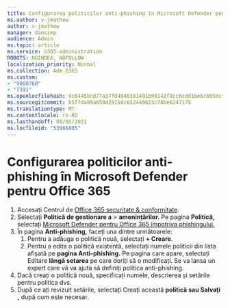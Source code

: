 ```yaml
---
title: Configurarea politicilor anti-phishing în Microsoft Defender pentru Office 365
ms.author: v-jmathew
author: v-jmathew
manager: dansimp
audience: Admin
ms.topic: article
ms.service: o365-administration
ROBOTS: NOINDEX, NOFOLLOW
localization_priority: Normal
ms.collection: Adm_O365
ms.custom:
- "9000760"
- "7391"
ms.openlocfilehash: dc6445bcd77a37fd4040381491b96142f8cc6cdd1be6cb05dcfba0c4a9a55dc5
ms.sourcegitcommit: b5f7da89a650d2915dc652449623c78be6247175
ms.translationtype: MT
ms.contentlocale: ro-RO
ms.lasthandoff: 08/05/2021
ms.locfileid: "53966805"
---
```

# <a name="set-up-anti-phishing-policies-in-microsoft-defender-for-office-365"></a>Configurarea politicilor anti-phishing în Microsoft Defender pentru Office 365

1. Accesați Centrul de [Office 365 securitate & conformitate](https://go.microsoft.com/fwlink/p/?linkid=2077143).
2. Selectați **Politică de gestionare a**  >  **amenințărilor.** Pe pagina **Politică,** selectați [Microsoft Defender pentru Office 365 împotriva phishingului.](https://go.microsoft.com/fwlink/?linkid=2101369)
3. În pagina **Anti-phishing,** faceți una dintre următoarele:
    1. Pentru a adăuga o politică nouă, selectați **+ Creare**.
    1. Pentru a edita o politică existentă, selectați numele politicii din lista afișată pe **pagina Anti-phishing.** Pe pagina care apare, selectați Editare **lângă setarea** pe care doriți să o modificați. Se va lansa un expert care vă va ajuta să definiți politica anti-phishing.
4. Dacă creați o politică nouă, specificați numele, descrierea și setările pentru politica dvs.
5. După ce ați revizuit setările, selectați Creați această **politică sau Salvați** **,** după cum este necesar.
